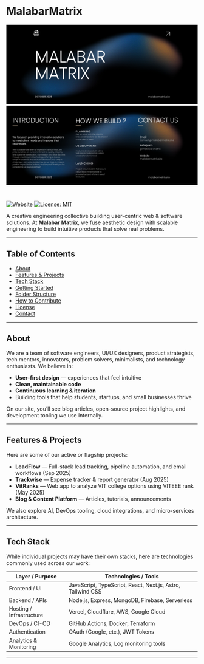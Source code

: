 # MalabarMatrix
![# MalabarMatrix](c1.webp)
![# MalabarMatrix](c2.webp)
#
[![Website](https://img.shields.io/badge/website-malabarmatrix.site-blue)](https://malabarmatrix.site) [![License: MIT](https://img.shields.io/badge/license-MIT-green.svg)](LICENSE)

A creative engineering collective building user-centric web & software solutions. At **Malabar Matrix**, we fuse aesthetic design with scalable engineering to build intuitive products that solve real problems.

---

## Table of Contents

- [About](#about)  
- [Features & Projects](#features--projects)  
- [Tech Stack](#tech-stack)  
- [Getting Started](#getting-started)  
- [Folder Structure](#folder-structure)  
- [How to Contribute](#how-to-contribute)  
- [License](#license)  
- [Contact](#contact)

---

## About

We are a team of software engineers, UI/UX designers, product strategists, tech mentors, innovators, problem solvers, minimalists, and technology enthusiasts. We believe in:

- **User-first design** — experiences that feel intuitive  
- **Clean, maintainable code**  
- **Continuous learning & iteration**  
- Building tools that help students, startups, and small businesses thrive

On our site, you’ll see blog articles, open-source project highlights, and development tooling we use internally.

---

## Features & Projects

Here are some of our active or flagship projects:

- **LeadFlow** — Full-stack lead tracking, pipeline automation, and email workflows (Sep 2025)
- **Trackwise** — Expense tracker & report generator (Aug 2025)
- **VitRanks** — Web app to analyze VIT college options using VITEEE rank (May 2025)  
- **Blog & Content Platform** — Articles, tutorials, announcements

We also explore AI, DevOps tooling, cloud integrations, and micro-services architecture.

---

## Tech Stack

While individual projects may have their own stacks, here are technologies commonly used across our work:

| Layer / Purpose        | Technologies / Tools                            |
|------------------------|--------------------------------------------------|
| Frontend / UI          | JavaScript, TypeScript, React, Next.js, Astro, Tailwind CSS |
| Backend / APIs         | Node.js, Express, MongoDB, Firebase, Serverless |
| Hosting / Infrastructure | Vercel, Cloudflare, AWS, Google Cloud         |
| DevOps / CI-CD         | GitHub Actions, Docker, Terraform               |
| Authentication         | OAuth (Google, etc.), JWT Tokens                 |
| Analytics & Monitoring | Google Analytics, Log monitoring tools          |

---

